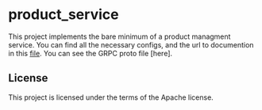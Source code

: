# product_service

This project implements the bare minimum of a product managment service. You can find all the necessary configs, and the url to documention in this [file](). You can see the GRPC proto file [here].

## License

This project is licensed under the terms of the Apache license.
